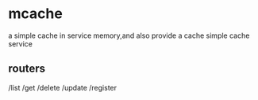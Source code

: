 # mcache
a simple cache in service memory,and also provide a cache simple cache service

## routers

/list
/get
/delete
/update
/register